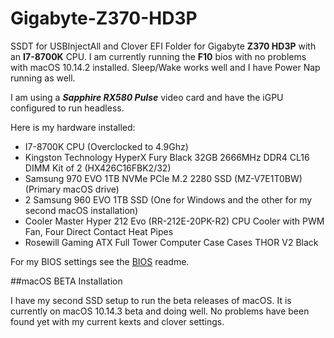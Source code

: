 # Gigabyte-Z370-HD3P
SSDT for USBInjectAll and Clover EFI Folder for Gigabyte **Z370 HD3P** with an **I7-8700K** CPU.  I am currently running the **F10** bios with no problems with macOS 10.14.2 installed.  Sleep/Wake works well and I have Power Nap running as well.

I am using a ***Sapphire RX580 Pulse*** video card and have the iGPU configured to run headless.

Here is my hardware installed:

- I7-8700K CPU (Overclocked to 4.9Ghz)
- Kingston Technology HyperX Fury Black 32GB 2666MHz DDR4 CL16 DIMM Kit of 2 (HX426C16FBK2/32)
- Samsung 970 EVO 1TB NVMe PCIe M.2 2280 SSD (MZ-V7E1T0BW) (Primary macOS drive)
- 2 Samsung 960 EVO 1TB SSD (One for Windows and the other for my second macOS installation)
- Cooler Master Hyper 212 Evo (RR-212E-20PK-R2) CPU Cooler with PWM Fan, Four Direct Contact Heat Pipes
- Rosewill Gaming ATX Full Tower Computer Case Cases THOR V2 Black

For my BIOS settings see the [BIOS](BIOS.md) readme.

##macOS BETA Installation

I have my second SSD setup to run the beta releases of macOS.  It is currently on macOS 10.14.3 beta and doing well.  No problems have been found yet with my current kexts and clover settings.
